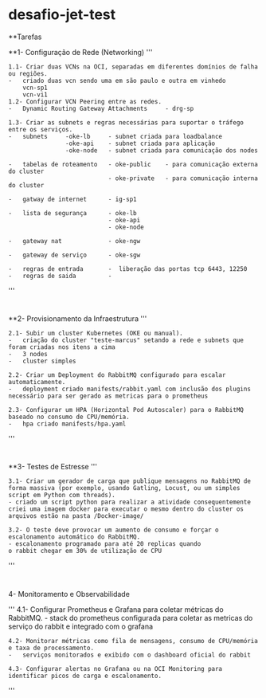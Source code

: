 # desafio-jet-test
**Tarefas

**1- Configuração de Rede (Networking)
'''

    1.1- Criar duas VCNs na OCI, separadas em diferentes domínios de falha ou regiões.
    -   criado duas vcn sendo uma em são paulo e outra em vinhedo
        vcn-sp1
        vcn-vi1
    1.2- Configurar VCN Peering entre as redes.
    -   Dynamic Routing Gateway Attachments     - drg-sp

    1.3- Criar as subnets e regras necessárias para suportar o tráfego entre os serviços.
    -   subnets     -oke-lb     - subnet criada para loadbalance
                    -oke-api    - subnet criada para aplicação
                    -oke-node   - subnet criada para comunicação dos nodes

    -   tabelas de roteamento   - oke-public    - para comunicação externa do cluster
                                - oke-private   - para comunicação interna do cluster
    
    -   gatway de internet      - ig-sp1

    -   lista de segurança      - oke-lb
                                - oke-api
                                - oke-node

    -   gateway nat             - oke-ngw

    -   gateway de serviço      - oke-sgw

    -   regras de entrada       -  liberação das portas tcp 6443, 12250 
    -   regras de saida         -          

'''
#
**2- Provisionamento da Infraestrutura
'''

    2.1- Subir um cluster Kubernetes (OKE ou manual).
    -   criação do cluster "teste-marcus" setando a rede e subnets que foram criadas nos itens a cima
    -   3 nodes
    -   cluster simples

    2.2- Criar um Deployment do RabbitMQ configurado para escalar automaticamente.
    -   deployment criado manifests/rabbit.yaml com inclusão dos plugins necessário para ser gerado as metricas para o prometheus

    2.3- Configurar um HPA (Horizontal Pod Autoscaler) para o RabbitMQ baseado no consumo de CPU/memória.
    -   hpa criado manifests/hpa.yaml

'''
#
**3- Testes de Estresse
'''

    3.1- Criar um gerador de carga que publique mensagens no RabbitMQ de forma massiva (por exemplo, usando Gatling, Locust, ou um simples script em Python com threads).
    - criado um script python para realizar a atividade consequentemente criei uma imagem docker para executar o mesmo dentro do cluster os arquivos estão na pasta /Docker-image/

    3.2- O teste deve provocar um aumento de consumo e forçar o escalonamento automático do RabbitMQ.
    - escalonamento programado para até 20 replicas quando 
    o rabbit chegar em 30% de utilização de CPU

'''
#
4- Monitoramento e Observabilidade

'''
    4.1- Configurar Prometheus e Grafana para coletar métricas do RabbitMQ.
    -   stack do prometheus configurada para coletar as metricas do serviço do rabbit e integrado com o grafana

    4.2- Monitorar métricas como fila de mensagens, consumo de CPU/memória e taxa de processamento.
    -   serviços monitorados e exibido com o dashboard oficial do rabbit

    4.3- Configurar alertas no Grafana ou na OCI Monitoring para identificar picos de carga e escalonamento.
'''
#    